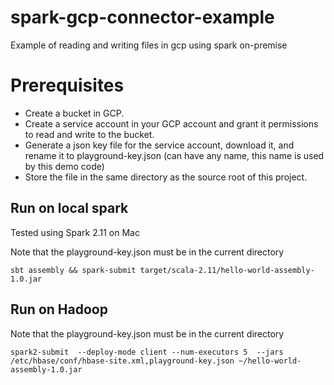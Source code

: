 # spark-gcp-connector-example
Example of reading and writing files in gcp using spark on-premise

# Prerequisites

  * Create a bucket in GCP.
  * Create a service account in your GCP account and grant it permissions to read and write to the bucket.
  * Generate a json key file for the service account, download it, and rename it to playground-key.json (can have any name, this name is used by this demo code)
  * Store the file in the same directory as the source root of this project.

## Run on local spark

Tested using Spark 2.11 on Mac

Note that the playground-key.json must be in the current directory
```
sbt assembly && spark-submit target/scala-2.11/hello-world-assembly-1.0.jar
```

## Run on Hadoop

Note that the playground-key.json must be in the current directory

```
spark2-submit  --deploy-mode client --num-executors 5  --jars /etc/hbase/conf/hbase-site.xml,playground-key.json ~/hello-world-assembly-1.0.jar
```
